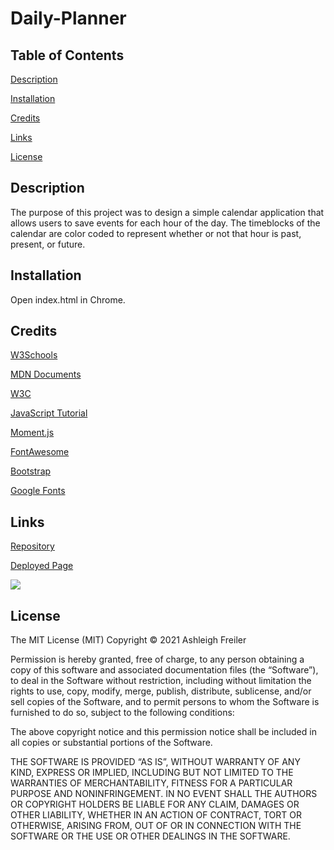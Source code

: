 # Daily-Planner

## Table of Contents

[Description](#description)

[Installation](#installation)

[Credits](#credits)

[Links](#links)

[License](#license)

## Description

The purpose of this project was to design a simple calendar application that allows users to save events for each hour of the day. The timeblocks of the calendar are color coded to represent whether or not that hour is past, present, or future.

## Installation

Open index.html in Chrome.

## Credits

[W3Schools](https://www.w3schools.com)

[MDN Documents](https://developer.mozilla.org/en-US/docs/Learn)

[W3C](https://www.w3.org/)

[JavaScript Tutorial](https://javascripttutorial.net/)

[Moment.js](https://momentjs.com/)

[FontAwesome](https://fontawesome.com/)

[Bootstrap](https://getbootstrap.com/)

[Google Fonts](https://fonts.google.com/)

## Links

[Repository](https://github.com/ARFreiler/Daily-Planner)

[Deployed Page](https://arfreiler.github.io/Daily-Planner/)

![](https://user-images.githubusercontent.com/75546695/113236141-57173d80-9272-11eb-89b5-3c266e60ece4.png)

## License

The MIT License (MIT) Copyright © 2021 Ashleigh Freiler

Permission is hereby granted, free of charge, to any person obtaining a copy of this software and associated documentation files (the “Software”), to deal in the Software without restriction, including without limitation the rights to use, copy, modify, merge, publish, distribute, sublicense, and/or sell copies of the Software, and to permit persons to whom the Software is furnished to do so, subject to the following conditions:

The above copyright notice and this permission notice shall be included in all copies or substantial portions of the Software.

THE SOFTWARE IS PROVIDED “AS IS”, WITHOUT WARRANTY OF ANY KIND, EXPRESS OR IMPLIED, INCLUDING BUT NOT LIMITED TO THE WARRANTIES OF MERCHANTABILITY, FITNESS FOR A PARTICULAR PURPOSE AND NONINFRINGEMENT. IN NO EVENT SHALL THE AUTHORS OR COPYRIGHT HOLDERS BE LIABLE FOR ANY CLAIM, DAMAGES OR OTHER LIABILITY, WHETHER IN AN ACTION OF CONTRACT, TORT OR OTHERWISE, ARISING FROM, OUT OF OR IN CONNECTION WITH THE SOFTWARE OR THE USE OR OTHER DEALINGS IN THE SOFTWARE.